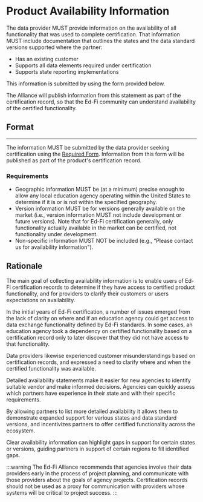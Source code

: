 # Product Availability Information

The data provider MUST provide information on the availability of all
functionality that was used to complete certification. That information MUST
include documentation that outlines the states and the data standard versions supported 
where the partner:

* Has an existing customer
* Supports all data elements required under certification
* Supports state reporting implementations

This information is submitted by using the form provided below.

The Alliance will publish information from this statement as part of the
certification record, so that the Ed-Fi community can understand availability of
the certified functionality.

## Format

---

The information MUST be submitted by the data provider seeking certification
using the
[Required Form](<https://edfi.atlassian.net/wiki/download/attachments/293896203/Ed-Fi%20Certification%20-%20Availability%20Statement%20V2.docx?api=v2>).
Information from this form will be published as part of the product's
certification record.

### Requirements

* Geographic information MUST be (at a minimum) precise enough to allow any
  local education agency operating within the United States to determine if it
  is or is not within the specified geography.
* Version information MUST be for versions generally available on the market
  (i.e., version information MUST not include development or future versions).
  Note that for Ed-Fi certification generally, only functionality actually
  available in the market can be certified, not functionality under development.
* Non-specific information MUST NOT be included (e.g., “Please contact us for
  availability information").

## Rationale

The main goal of collecting availability information is to enable users of Ed-Fi
certification records to determine if they have access to certified product
functionality, and for providers to clarify their customers or users
expectations on availability.

In the initial years of Ed-Fi certification, a number of issues emerged from the
lack of clarity on where and if an education agency could get access to data
exchange functionality defined by Ed-Fi standards. In some cases, an education
agency took a dependency on certified functionality based on a certification
record only to later discover that they did not have access to that
functionality.

Data providers likewise experienced customer misunderstandings based on
certification records, and expressed a need to clarify where and when the
certified functionality was available.

Detailed availability statements make it easier for new agencies to identify
suitable vendor and make informed decisions. Agencies can quickly assess which
partners have experience in their state and with their specific requirements.

By allowing partners to list more detailed availability it allows them to
demonstrate expanded support for various states and data standard versions,
and incentivizes partners to offer certified functionality across the ecosystem.

Clear availability information can highlight gaps in support for certain states
or versions, guiding partners in support of certain regions to fill identified gaps.

:::warning The Ed-Fi Alliance recommends that agencies involve their data
providers early in the process of project planning, and communicate with those
providers about the goals of agency projects. Certification records should not
be used as a proxy for communication with providers whose systems will be
critical to project success. :::
